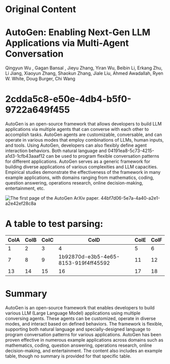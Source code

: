 # Original Content

<!-- Slide number: 1 -->
# AutoGen: Enabling Next-Gen LLM Applications via Multi-Agent Conversation
Qingyun Wu , Gagan Bansal , Jieyu Zhang, Yiran Wu, Beibin Li, Erkang Zhu, Li Jiang, Xiaoyun Zhang, Shaokun Zhang, Jiale Liu, Ahmed Awadallah, Ryen W. White, Doug Burger, Chi Wang

<!-- Slide number: 2 -->
# 2cdda5c8-e50e-4db4-b5f0-9722a649f455
AutoGen is an open-source framework that allows developers to build LLM applications via multiple agents that can converse with each other to accomplish tasks. AutoGen agents are customizable, conversable, and can operate in various modes that employ combinations of LLMs, human inputs, and tools. Using AutoGen, developers can also flexibly define agent interaction behaviors. Both natural language and 04191ea8-5c73-4215-a1d3-1cfb43aaaf12 can be used to program flexible conversation patterns for different applications. AutoGen serves as a generic framework for building diverse applications of various complexities and LLM capacities. Empirical studies demonstrate the effectiveness of the framework in many example applications, with domains ranging from mathematics, coding, question answering, operations research, online decision-making, entertainment, etc.

![The first page of the AutoGen ArXiv paper.  44bf7d06-5e7a-4a40-a2e1-a2e42ef28c8a](Picture4.jpg)

<!-- Slide number: 3 -->
# A table to test parsing:

| ColA | ColB | ColC | ColD | ColE | ColF |
| --- | --- | --- | --- | --- | --- |
| 1 | 2 | 3 | 4 | 5 | 6 |
| 7 | 8 | 9 | 1b92870d-e3b5-4e65-8153-919f4ff45592 | 11 | 12 |
| 13 | 14 | 15 | 16 | 17 | 18 |

# Summary

 AutoGen is an open-source framework that enables developers to build various LLM (Large Language Model) applications using multiple conversing agents. These agents can be customized, operate in diverse modes, and interact based on defined behaviors. The framework is flexible, supporting both natural language and specially-designed language to program conversation patterns for various applications. AutoGen has been proven effective in numerous example applications across domains such as mathematics, coding, question answering, operations research, online decision-making, and entertainment. The content also includes an example table, though no summary is provided for that specific table.
